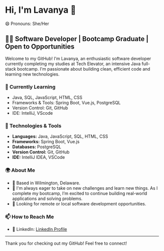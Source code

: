 <!--## Hi there 👋  Welcome to my GitHub! -->
# Hi, I'm Lavanya 👋  
😄 Pronouns: She/Her
## 👩‍💻 Software Developer | Bootcamp Graduate | Open to Opportunities

Welcome to my GitHub! I'm Lavanya, an enthusiastic software developer currently completing my studies at Tech Elevator, an intensive Java full-stack bootcamp. I'm passionate about building clean, efficient code and learning new technologies.

### 🌱 Currently Learning
- Java, SQL, JavaScript, HTML, CSS
- Frameworks & Tools: Spring Boot, Vue.js, PostgreSQL
- Version Control: Git, GitHub
- IDE: IntelliJ, VScode

### 🔧 Technologies & Tools
- **Languages:** Java, JavaScript, SQL, HTML, CSS
- **Frameworks:** Spring Boot, Vue.js
- **Databases:** PostgreSQL
- **Version Control:** Git, GitHub
- **IDE:** IntelliJ IDEA, VSCode

<!-- ### 🚀 Projects
Here are some of the projects I have worked on or am currently working on:

- [Project Name](link) - A brief description of the project and technologies used.
- [Project Name](link) - A brief description of the project and technologies used.
- [Project Name](link) - A brief description of the project and technologies used.

You can find more details about my projects in my [portfolio](link-to-portfolio) or the repositories below.

### 📈 GitHub Stats
![Lavanya's GitHub Stats](https://github-readme-stats.vercel.app/api?username=your-github-username&show_icons=true&count_private=true&hide=prs&theme=radical)
-->
### 🌍 About Me
- 📍 Based in Wilmington, Delaware.
- 🚀 I'm always eager to take on new challenges and learn new things. As I complete my bootcamp, I’m excited to continue building real-world applications and solving problems.
- 🌱 Looking for remote or local software development opportunities.

### 📫 How to Reach Me
<!-- - 📧 Email: [your-email@example.com] -->
- 💼 LinkedIn: [LinkedIn Profile](www.linkedin.com/in/lavanyaachugatla)
<!-- - 🌐 Portfolio: [your-portfolio-link](your-portfolio-url) -->

---

Thank you for checking out my GitHub! Feel free to connect!  <!--  Feel free to explore my repositories and connect with me.-->

<!-- I'm Lavanya, an enthusiastic software developer. I'm currently a student at Tech Elevator bootcamp where I'm honing my skills in languages like Java, SQL, JavaScript, HTML, and more. Tech Elevator is an intensive Java full-stack coding bootcamp where I'm able to get best coding practices using different tools like Git, IntelliJ IDEA and frameworks like Spring Boot, postgreSQL, Vue.js.  

I'm currently based in Wilmington Delaware and open to opportunities near by/remote. -->

<!--
**lavanyaachugatla/lavanyaachugatla** is a ✨ _special_ ✨ repository because its `README.md` (this file) appears on your GitHub profile.

Here are some ideas to get you started:

- 🔭 I’m currently working on ...
- 🌱 I’m currently learning ...
- 👯 I’m looking to collaborate on ...
- 🤔 I’m looking for help with ...
- 💬 Ask me about ...
- 📫 How to reach me: ...
- 😄 Pronouns: ...
- ⚡ Fun fact: ...
-->
